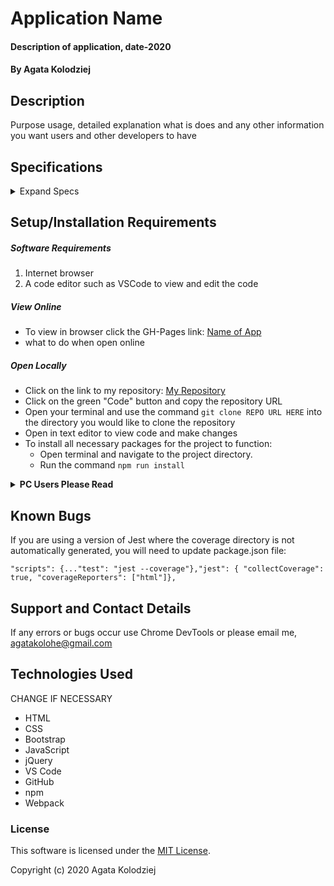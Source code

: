 # Application Name

#### Description of application, date-2020

#### By Agata Kolodziej

## Description

Purpose usage, detailed explanation what is does and any other information you want users and other developers to have

## Specifications

<details>
  <summary>Expand Specs</summary>

### Describe: CurrencyResponse()

| Test | Expect |
| ---- | ------ |
| It should correctly create CurrencyResponse object | CurrencyResponse().toEqual("success"); |
</details>

## Setup/Installation Requirements

##### Software Requirements

1. Internet browser
2. A code editor such as VSCode to view and edit the code

##### View Online

- To view in browser click the GH-Pages link: [Name of App](URL)
- what to do when open online

##### Open Locally

- Click on the link to my repository: [My Repository](URL)
- Click on the green "Code" button and copy the repository URL
- Open your terminal and use the command `git clone REPO URL HERE` into the directory you would like to clone the repository
- Open in text editor to view code and make changes
- To install all necessary packages for the project to function:
  - Open terminal and navigate to the project directory.
  - Run the command `npm run install` 


<details>
  <summary><strong>PC Users Please Read</strong></summary>

  If you are on a PC, in package.json please remove `;` and replace with ` & ` in `"scripts: { "start":`

    CHANGE

  `"scripts": {... "start": "npm run build; webpack-dev-server --open --mode development",`

    TO

  `"scripts": {... "start": "npm run build & webpack-dev-server --open --mode development",`

  </details>   


## Known Bugs

If you are using a version of Jest where the coverage directory is not automatically generated, you will need to update package.json file:

`"scripts": {..."test": "jest --coverage"},"jest": { "collectCoverage": true, "coverageReporters": ["html"]},`

## Support and Contact Details

If any errors or bugs occur use Chrome DevTools or please email me, <agatakolohe@gmail.com>

## Technologies Used

CHANGE IF NECESSARY

- HTML
- CSS
- Bootstrap
- JavaScript
- jQuery
- VS Code
- GitHub
- npm
- Webpack

### License

This software is licensed under the [MIT License](https://choosealicense.com/licenses/mit/).

Copyright (c) 2020 Agata Kolodziej
